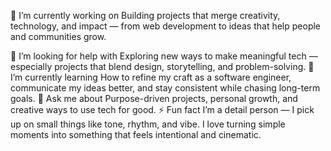 🔭 I’m currently working on
Building projects that merge creativity, technology, and impact — from web development to ideas that help people and communities grow.

🤝 I’m looking for help with
Exploring new ways to make meaningful tech — especially projects that blend design, storytelling, and problem-solving.
🌱 I’m currently learning
How to refine my craft as a software engineer, communicate my ideas better, and stay consistent while chasing long-term goals.
💬 Ask me about
Purpose-driven projects, personal growth, and creative ways to use tech for good.
⚡ Fun fact
I’m a detail person — I pick up on small things like tone, rhythm, and vibe. I love turning simple moments into something that feels intentional and cinematic.
